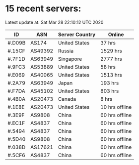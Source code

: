 # 15 recent servers:

Latest update at: Sat Mar 28 22:10:12 UTC 2020

| ID | ASN | Server Country | Online |
| -- | --- | -------------- | ------ |
| #.D09B | AS174 | United States | 37 hrs |
| #.15CF | AS49392 | Russia | 1529 hrs |
| #.7F1D | AS63949 | Singapore | 2777 hrs |
| #.9FC3 | AS53889 | United States | 58 hrs |
| #.E069 | AS40065 | United States | 1513 hrs |
| #.2A79 | AS63949 | Japan | 193 hrs |
| #.F7DA | AS45102 | United States | 803 hrs |
| #.4B0A | AS20473 | Canada | 8 hrs |
| #.1E8E | AS20473 | United States | 10 hrs offline |
| #.3E9F | AS9808 | China | 60 hrs offline |
| #.EC1F | AS4837 | China | 60 hrs offline |
| #.5494 | AS4837 | China | 60 hrs offline |
| #.5D40 | AS9808 | China | 60 hrs offline |
| #.038D | AS17621 | China | 60 hrs offline |
| #.5CF6 | AS4837 | China | 60 hrs offline |

